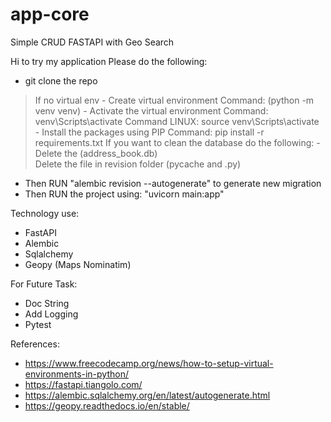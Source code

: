 # app-core
Simple CRUD FASTAPI with Geo Search 

Hi to try my application
Please do the following:
   - git clone the repo
   > If no virtual env 
      - Create virtual environment Command: (python -m venv venv)
      - Activate the virtual environment
         Command: venv\Scripts\activate
         Command LINUX: source venv\Scripts\activate
         - Install the packages using PIP Command: pip install -r requirements.txt
   > If you want to clean the database do the following:
      - Delete the (address_book.db)   
   > Delete the file in revision folder (pycache and .py)
   - Then RUN "alembic revision --autogenerate" to generate new migration   
   - Then RUN the project using: "uvicorn main:app"

Technology use: 
   - FastAPI
   - Alembic
   - Sqlalchemy
   - Geopy (Maps Nominatim) 

For Future Task:
  - Doc String
  - Add Logging
  - Pytest

References:
   - https://www.freecodecamp.org/news/how-to-setup-virtual-environments-in-python/
   - https://fastapi.tiangolo.com/
   - https://alembic.sqlalchemy.org/en/latest/autogenerate.html
   - https://geopy.readthedocs.io/en/stable/
